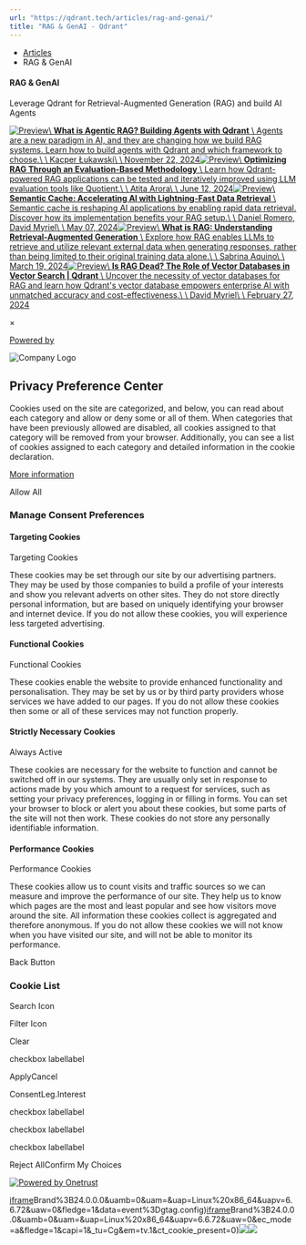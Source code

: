 ```yaml
---
url: "https://qdrant.tech/articles/rag-and-genai/"
title: "RAG & GenAI - Qdrant"
---
```


- [Articles](https://qdrant.tech/articles/)
- RAG & GenAI

#### RAG & GenAI

Leverage Qdrant for Retrieval-Augmented Generation (RAG) and build AI Agents

[![Preview](https://qdrant.tech/articles_data/agentic-rag/preview/preview.jpg)\\
**What is Agentic RAG? Building Agents with Qdrant** \\
Agents are a new paradigm in AI, and they are changing how we build RAG systems. Learn how to build agents with Qdrant and which framework to choose.\\
\\
Kacper Łukawski\\
\\
November 22, 2024](https://qdrant.tech/articles/agentic-rag/)[![Preview](https://qdrant.tech/articles_data/rapid-rag-optimization-with-qdrant-and-quotient/preview/preview.jpg)\\
**Optimizing RAG Through an Evaluation-Based Methodology** \\
Learn how Qdrant-powered RAG applications can be tested and iteratively improved using LLM evaluation tools like Quotient.\\
\\
Atita Arora\\
\\
June 12, 2024](https://qdrant.tech/articles/rapid-rag-optimization-with-qdrant-and-quotient/)[![Preview](https://qdrant.tech/articles_data/semantic-cache-ai-data-retrieval/preview/preview.jpg)\\
**Semantic Cache: Accelerating AI with Lightning-Fast Data Retrieval** \\
Semantic cache is reshaping AI applications by enabling rapid data retrieval. Discover how its implementation benefits your RAG setup.\\
\\
Daniel Romero, David Myriel\\
\\
May 07, 2024](https://qdrant.tech/articles/semantic-cache-ai-data-retrieval/)[![Preview](https://qdrant.tech/articles_data/what-is-rag-in-ai/preview/preview.jpg)\\
**What is RAG: Understanding Retrieval-Augmented Generation** \\
Explore how RAG enables LLMs to retrieve and utilize relevant external data when generating responses, rather than being limited to their original training data alone.\\
\\
Sabrina Aquino\\
\\
March 19, 2024](https://qdrant.tech/articles/what-is-rag-in-ai/)[![Preview](https://qdrant.tech/articles_data/rag-is-dead/preview/preview.jpg)\\
**Is RAG Dead? The Role of Vector Databases in Vector Search \| Qdrant** \\
Uncover the necessity of vector databases for RAG and learn how Qdrant's vector database empowers enterprise AI with unmatched accuracy and cost-effectiveness.\\
\\
David Myriel\\
\\
February 27, 2024](https://qdrant.tech/articles/rag-is-dead/)

×

[Powered by](https://qdrant.tech/)

![Company Logo](https://cdn.cookielaw.org/logos/static/ot_company_logo.png)

## Privacy Preference Center

Cookies used on the site are categorized, and below, you can read about each category and allow or deny some or all of them. When categories that have been previously allowed are disabled, all cookies assigned to that category will be removed from your browser.
Additionally, you can see a list of cookies assigned to each category and detailed information in the cookie declaration.


[More information](https://qdrant.tech/legal/privacy-policy/#cookies-and-web-beacons)

Allow All

### Manage Consent Preferences

#### Targeting Cookies

Targeting Cookies

These cookies may be set through our site by our advertising partners. They may be used by those companies to build a profile of your interests and show you relevant adverts on other sites. They do not store directly personal information, but are based on uniquely identifying your browser and internet device. If you do not allow these cookies, you will experience less targeted advertising.

#### Functional Cookies

Functional Cookies

These cookies enable the website to provide enhanced functionality and personalisation. They may be set by us or by third party providers whose services we have added to our pages. If you do not allow these cookies then some or all of these services may not function properly.

#### Strictly Necessary Cookies

Always Active

These cookies are necessary for the website to function and cannot be switched off in our systems. They are usually only set in response to actions made by you which amount to a request for services, such as setting your privacy preferences, logging in or filling in forms. You can set your browser to block or alert you about these cookies, but some parts of the site will not then work. These cookies do not store any personally identifiable information.

#### Performance Cookies

Performance Cookies

These cookies allow us to count visits and traffic sources so we can measure and improve the performance of our site. They help us to know which pages are the most and least popular and see how visitors move around the site. All information these cookies collect is aggregated and therefore anonymous. If you do not allow these cookies we will not know when you have visited our site, and will not be able to monitor its performance.

Back Button

### Cookie List

Search Icon

Filter Icon

Clear

checkbox labellabel

ApplyCancel

ConsentLeg.Interest

checkbox labellabel

checkbox labellabel

checkbox labellabel

Reject AllConfirm My Choices

[![Powered by Onetrust](https://cdn.cookielaw.org/logos/static/powered_by_logo.svg)](https://www.onetrust.com/products/cookie-consent/)

[iframe](https://td.doubleclick.net/td/rul/10862264272?random=1748573612513&cv=11&fst=1748573612513&fmt=3&bg=ffffff&guid=ON&async=1&gtm=45be55s2h1v9117590405z8898302740za200zb898302740&gcd=13l3l3l3l1l1&dma=0&tag_exp=101509157~103116026~103130498~103130500~103200004~103233427~103252644~103252646~103351869~103351871~104481633~104481635~104559073~104559075&ptag_exp=101509157~103116026~103130498~103130500~103200004~103233427~103252644~103252646~103351869~103351871~104481633~104481635~104559073~104559075&u_w=1280&u_h=1024&url=https%3A%2F%2Fqdrant.tech%2Farticles%2Frag-and-genai%2F&hn=www.googleadservices.com&frm=0&tiba=RAG%20%26%20GenAI%20-%20Qdrant&npa=0&pscdl=noapi&auid=708285700.1748573612&uaa=x86&uab=64&uafvl=Google%2520Chrome%3B137.0.7151.55%7CChromium%3B137.0.7151.55%7CNot%252FA)Brand%3B24.0.0.0&uamb=0&uam=&uap=Linux%20x86_64&uapv=6.6.72&uaw=0&fledge=1&data=event%3Dgtag.config)[iframe](https://td.doubleclick.net/td/rul/10862264272?random=1748573612468&cv=11&fst=1748573612468&fmt=3&bg=ffffff&guid=ON&async=1&gcl_ctr=1&gtm=45be55s2h1v9117590405z8898302740za200zb898302740&gcd=13l3l3l3l1l1&dma=0&tag_exp=101509157~103116026~103130498~103130500~103200004~103233427~103252644~103252646~103351869~103351871~104481633~104481635~104559073~104559075&ptag_exp=101509157~103116026~103130498~103130500~103200004~103233427~103252644~103252646~103351869~103351871~104481633~104481635~104559073~104559075&u_w=1280&u_h=1024&url=https%3A%2F%2Fqdrant.tech%2Farticles%2Frag-and-genai%2F&label=_FJrCMev-7EDEND_w7so&hn=www.googleadservices.com&frm=0&tiba=RAG%20%26%20GenAI%20-%20Qdrant&value=0&bttype=purchase&npa=0&pscdl=noapi&auid=708285700.1748573612&uaa=x86&uab=64&uafvl=Google%2520Chrome%3B137.0.7151.55%7CChromium%3B137.0.7151.55%7CNot%252FA)Brand%3B24.0.0.0&uamb=0&uam=&uap=Linux%20x86_64&uapv=6.6.72&uaw=0&ec_mode=a&fledge=1&capi=1&_tu=Cg&em=tv.1&ct_cookie_present=0)![](https://t.co/1/i/adsct?bci=4&dv=America%2FAdak%26en-US%2Cen%26Google%20Inc.%26Linux%20x86_64%26255%261280%261024%264%2624%261280%261024%260%26na&eci=3&event=%7B%7D&event_id=63c642d6-4d09-4487-9f44-05cd822c8042&integration=advertiser&p_id=Twitter&p_user_id=0&pl_id=b3a927a7-fb76-4cf0-833d-ec27243f7f40&tw_document_href=https%3A%2F%2Fqdrant.tech%2Farticles%2Frag-and-genai%2F&tw_iframe_status=0&txn_id=o81g6&type=javascript&version=2.3.33)![](https://analytics.twitter.com/1/i/adsct?bci=4&dv=America%2FAdak%26en-US%2Cen%26Google%20Inc.%26Linux%20x86_64%26255%261280%261024%264%2624%261280%261024%260%26na&eci=3&event=%7B%7D&event_id=63c642d6-4d09-4487-9f44-05cd822c8042&integration=advertiser&p_id=Twitter&p_user_id=0&pl_id=b3a927a7-fb76-4cf0-833d-ec27243f7f40&tw_document_href=https%3A%2F%2Fqdrant.tech%2Farticles%2Frag-and-genai%2F&tw_iframe_status=0&txn_id=o81g6&type=javascript&version=2.3.33)